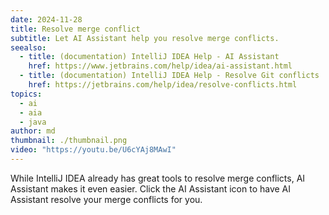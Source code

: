 ```yaml
---
date: 2024-11-28
title: Resolve merge conflict
subtitle: Let AI Assistant help you resolve merge conflicts.
seealso:
  - title: (documentation) IntelliJ IDEA Help - AI Assistant
    href: https://www.jetbrains.com/help/idea/ai-assistant.html
  - title: (documentation) IntelliJ IDEA Help - Resolve Git conflicts
    href: https://jetbrains.com/help/idea/resolve-conflicts.html
topics:
  - ai
  - aia
  - java
author: md
thumbnail: ./thumbnail.png
video: "https://youtu.be/U6cYAj8MAwI"
---
```


While IntelliJ IDEA already has great tools to resolve merge conflicts, AI Assistant makes it even easier. Click the AI Assistant icon to have AI Assistant resolve your merge conflicts for you.
